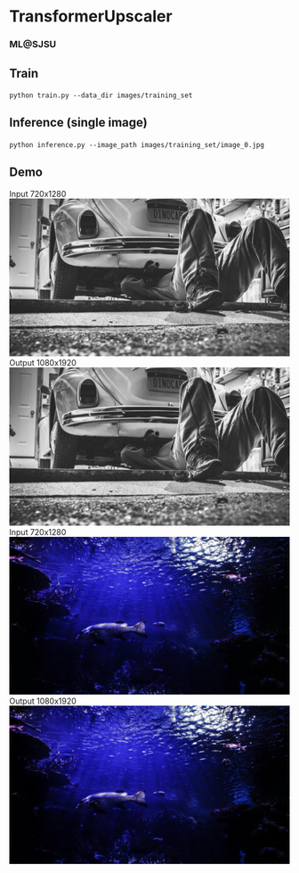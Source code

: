 # TransformerUpscaler
### ML@SJSU

## Train
`python train.py --data_dir images/training_set`
## Inference (single image)
`python inference.py --image_path images/training_set/image_0.jpg`

## Demo
Input 720x1280
![input_1.png](demo/input_1.png)
Output 1080x1920
![output_1.png](demo/output_1.png)
Input 720x1280
![input2.png](demo/input_2.png)
Output 1080x1920
![output2.png](demo/output_2.png)
